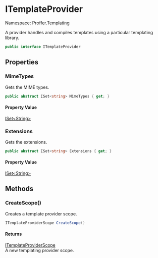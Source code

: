 # ITemplateProvider

Namespace: Proffer.Templating

A provider handles and compiles templates using a particular templating library.

```csharp
public interface ITemplateProvider
```

## Properties

### **MimeTypes**

Gets the MIME types.

```csharp
public abstract ISet<string> MimeTypes { get; }
```

#### Property Value

[ISet&lt;String&gt;](https://docs.microsoft.com/en-us/dotnet/api/system.collections.generic.iset-1)<br>

### **Extensions**

Gets the extensions.

```csharp
public abstract ISet<string> Extensions { get; }
```

#### Property Value

[ISet&lt;String&gt;](https://docs.microsoft.com/en-us/dotnet/api/system.collections.generic.iset-1)<br>

## Methods

### **CreateScope()**

Creates a template provider scope.

```csharp
ITemplateProviderScope CreateScope()
```

#### Returns

[ITemplateProviderScope](./proffer.templating.itemplateproviderscope.md)<br>
A new templating provider scope.
